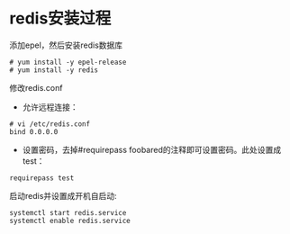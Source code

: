 # redis安装过程
添加epel，然后安装redis数据库
```
# yum install -y epel-release
# yum install -y redis
```
修改redis.conf
- 允许远程连接：
```
# vi /etc/redis.conf
bind 0.0.0.0
```
- 设置密码，去掉#requirepass foobared的注释即可设置密码。此处设置成test：
```
requirepass test
```
启动redis并设置成开机自启动:
```
systemctl start redis.service
systemctl enable redis.service
```

